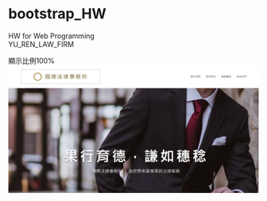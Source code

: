 # bootstrap_HW
HW for Web Programming   
YU_REN_LAW_FIRM

顯示比例100%
![image](https://github.com/tpshan/bootstrap_HW/blob/master/bootstrap_HW.jpg)
